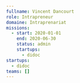 ```yaml
---
fullname: Vincent Dancourt
role: Intrapreneur
domaine: Intraprenariat
missions:
  - start: 2020-01-01
    end: 2020-06-30
    status: admin
    startups:
      - didoc
startups:
  - didoc
teams: []
---
```

